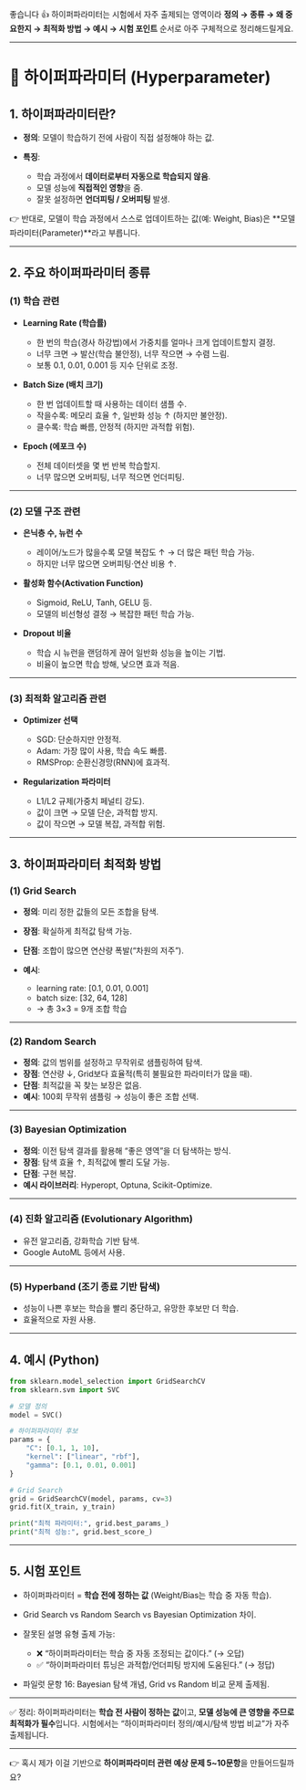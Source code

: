 좋습니다 👍
하이퍼파라미터는 시험에서 자주 출제되는 영역이라 **정의 → 종류 → 왜 중요한지 → 최적화 방법 → 예시 → 시험 포인트** 순서로 아주 구체적으로 정리해드릴게요.

---

# 📘 하이퍼파라미터 (Hyperparameter)

## 1. 하이퍼파라미터란?

* **정의**: 모델이 학습하기 전에 사람이 직접 설정해야 하는 값.
* **특징**:

  * 학습 과정에서 **데이터로부터 자동으로 학습되지 않음**.
  * 모델 성능에 **직접적인 영향**을 줌.
  * 잘못 설정하면 **언더피팅 / 오버피팅** 발생.

👉 반대로, 모델이 학습 과정에서 스스로 업데이트하는 값(예: Weight, Bias)은 \*\*모델 파라미터(Parameter)\*\*라고 부릅니다.

---

## 2. 주요 하이퍼파라미터 종류

### (1) 학습 관련

* **Learning Rate (학습률)**

  * 한 번의 학습(경사 하강법)에서 가중치를 얼마나 크게 업데이트할지 결정.
  * 너무 크면 → 발산(학습 불안정), 너무 작으면 → 수렴 느림.
  * 보통 0.1, 0.01, 0.001 등 지수 단위로 조정.

* **Batch Size (배치 크기)**

  * 한 번 업데이트할 때 사용하는 데이터 샘플 수.
  * 작을수록: 메모리 효율 ↑, 일반화 성능 ↑ (하지만 불안정).
  * 클수록: 학습 빠름, 안정적 (하지만 과적합 위험).

* **Epoch (에포크 수)**

  * 전체 데이터셋을 몇 번 반복 학습할지.
  * 너무 많으면 오버피팅, 너무 적으면 언더피팅.

---

### (2) 모델 구조 관련

* **은닉층 수, 뉴런 수**

  * 레이어/노드가 많을수록 모델 복잡도 ↑ → 더 많은 패턴 학습 가능.
  * 하지만 너무 많으면 오버피팅·연산 비용 ↑.

* **활성화 함수(Activation Function)**

  * Sigmoid, ReLU, Tanh, GELU 등.
  * 모델의 비선형성 결정 → 복잡한 패턴 학습 가능.

* **Dropout 비율**

  * 학습 시 뉴런을 랜덤하게 끊어 일반화 성능을 높이는 기법.
  * 비율이 높으면 학습 방해, 낮으면 효과 적음.

---

### (3) 최적화 알고리즘 관련

* **Optimizer 선택**

  * SGD: 단순하지만 안정적.
  * Adam: 가장 많이 사용, 학습 속도 빠름.
  * RMSProp: 순환신경망(RNN)에 효과적.

* **Regularization 파라미터**

  * L1/L2 규제(가중치 페널티 강도).
  * 값이 크면 → 모델 단순, 과적합 방지.
  * 값이 작으면 → 모델 복잡, 과적합 위험.

---

## 3. 하이퍼파라미터 최적화 방법

### (1) Grid Search

* **정의**: 미리 정한 값들의 모든 조합을 탐색.
* **장점**: 확실하게 최적값 탐색 가능.
* **단점**: 조합이 많으면 연산량 폭발(“차원의 저주”).
* **예시**:

  * learning rate: \[0.1, 0.01, 0.001]
  * batch size: \[32, 64, 128]
  * → 총 3×3 = 9개 조합 학습

---

### (2) Random Search

* **정의**: 값의 범위를 설정하고 무작위로 샘플링하여 탐색.
* **장점**: 연산량 ↓, Grid보다 효율적(특히 불필요한 파라미터가 많을 때).
* **단점**: 최적값을 꼭 찾는 보장은 없음.
* **예시**: 100회 무작위 샘플링 → 성능이 좋은 조합 선택.

---

### (3) Bayesian Optimization

* **정의**: 이전 탐색 결과를 활용해 “좋은 영역”을 더 탐색하는 방식.
* **장점**: 탐색 효율 ↑, 최적값에 빨리 도달 가능.
* **단점**: 구현 복잡.
* **예시 라이브러리**: Hyperopt, Optuna, Scikit-Optimize.

---

### (4) 진화 알고리즘 (Evolutionary Algorithm)

* 유전 알고리즘, 강화학습 기반 탐색.
* Google AutoML 등에서 사용.

---

### (5) Hyperband (조기 종료 기반 탐색)

* 성능이 나쁜 후보는 학습을 빨리 중단하고, 유망한 후보만 더 학습.
* 효율적으로 자원 사용.

---

## 4. 예시 (Python)

```python
from sklearn.model_selection import GridSearchCV
from sklearn.svm import SVC

# 모델 정의
model = SVC()

# 하이퍼파라미터 후보
params = {
    "C": [0.1, 1, 10],
    "kernel": ["linear", "rbf"],
    "gamma": [0.1, 0.01, 0.001]
}

# Grid Search
grid = GridSearchCV(model, params, cv=3)
grid.fit(X_train, y_train)

print("최적 파라미터:", grid.best_params_)
print("최적 성능:", grid.best_score_)
```

---

## 5. 시험 포인트

* 하이퍼파라미터 = **학습 전에 정하는 값** (Weight/Bias는 학습 중 자동 학습).
* Grid Search vs Random Search vs Bayesian Optimization 차이.
* 잘못된 설명 유형 출제 가능:

  * ❌ “하이퍼파라미터는 학습 중 자동 조정되는 값이다.” (→ 오답)
  * ✅ “하이퍼파라미터 튜닝은 과적합/언더피팅 방지에 도움된다.” (→ 정답)
* 파일럿 문항 16: Bayesian 탐색 개념, Grid vs Random 비교 문제 출제됨.

---

✅ 정리:
하이퍼파라미터는 **학습 전 사람이 정하는 값**이고, **모델 성능에 큰 영향을 주므로 최적화가 필수**입니다.
시험에서는 “하이퍼파라미터 정의/예시/탐색 방법 비교”가 자주 출제됩니다.

---

👉 혹시 제가 이걸 기반으로 **하이퍼파라미터 관련 예상 문제 5\~10문항**을 만들어드릴까요?
